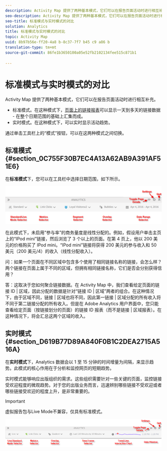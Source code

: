 ```yaml
---
description: Activity Map 提供了两种基本模式，它们可以在报告页面活动时进行相互补充。
seo-description: Activity Map 提供了两种基本模式，它们可以在报告页面活动时进行相互补充。
seo-title: 标准模式与实时模式的对比
solution: Analytics
title: 标准模式与实时模式的对比
topic: Activity Map
uuid: 8b97b56e-ff20-4a8 b-8c37-7f7 b45 c9 a86 b
translation-type: tm+mt
source-git-commit: 86fe1b3650100a05e52fb2102134fee515c871b1

---
```



# 标准模式与实时模式的对比

Activity Map 提供了两种基本模式，它们可以在报告页面活动时进行相互补充。

* 标准模式。在这种模式下，[页面上的链接报表](/help/analyze/activity-map/activitymap-links-report.md)可以显示一天到多天的链接数据 - 在整个日期范围的基础上汇集而成。
* 实时模式。在这种模式下，可以实时显示活动趋势。

通过单击工具栏上的“模式”按钮，可以在这两种模式之间切换。

## 标准模式 {#section_0C755F30B7EC4A13A62AB9A391AF51E6}

在&#x200B;**标准模式**&#x200B;下，您可以在工具栏中选择日期范围，如下所示。

![](assets/standard_mode.png)

在此模式下，未启用“参与率”的商务量度是线性分配的。例如，假设用户单击主页上的“IPod mini”链接，然后浏览了 3 个以上的页面。在第 4 页上，他以 200 美元的价格购买了 IPod mini。“IPod mini”链接将获得 200 美元的参与收入和 50 美元（200 美元/4）的收入（线性分配收入）。

问：如果一个页面在不同区域中包含多个使用了相同链接名称的链接，会怎么样？两个链接在页面上属于不同的区域，但拥有相同链接名称，它们是否会分别获得信用？

答：这取决于您如何聚合链接数据。在 Activity Map 中，我们查看给定页面的链接 ID | 区域，因此分配的数据是针对“链接 ID | 区域”两者的组合。在这种情况下，由于区域不同，链接 | 区域也将不同，因此第一链接 | 区域分配的所有收入将不同于第二链接分配的所有收入。但是在 Adobe Analytics 用户界面中，您只能查看给定页面（按链接划分的页面）的链接 ID 报表（而不是链接 | 区域报表）。在这种情况下，将会汇总这两个区域的收入。

## 实时模式 {#section_D619B77D89A840F0B1C2DEA2715A516A}

在&#x200B;**实时模式**&#x200B;下，Analytics 数据会以 1 至 15 分钟的时间增量为间隔，来显示趋势。此模式的核心作用在于分析和监控网页的短期趋势。

实时模式能够响应出版组织的需求。这些组织需要针对一些关键的页面，监控链接受欢迎程度的微观趋势。对于您的出版业务而言，迅速辨别哪些链接不受欢迎或者哪些链接受欢迎的程度上升，是非常重要的。

>[!IMPORTANT]
>
>虚拟报告包与Live Mode不兼容，仅具有标准模式。

![](assets/live_mode.png)

